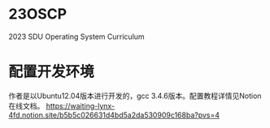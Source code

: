 # 23OSCP
2023 SDU Operating System Curriculum

# 配置开发环境
作者是以Ubuntu12.04版本进行开发的，gcc 3.4.6版本。配置教程详情见Notion在线文档。
https://waiting-lynx-4fd.notion.site/b5b5c026631d4bd5a2da530909c168ba?pvs=4
